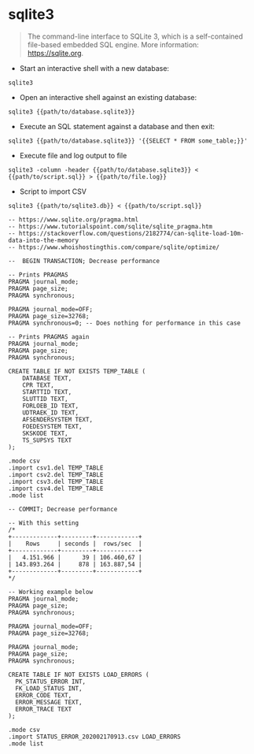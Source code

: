 # sqlite3

> The command-line interface to SQLite 3, which is a self-contained file-based embedded SQL engine.
> More information: <https://sqlite.org>.

- Start an interactive shell with a new database:

`sqlite3`

- Open an interactive shell against an existing database:

`sqlite3 {{path/to/database.sqlite3}}`

- Execute an SQL statement against a database and then exit:

`sqlite3 {{path/to/database.sqlite3}} '{{SELECT * FROM some_table;}}'`

- Execute file and log output to file

`sqlite3 -column -header {{path/to/database.sqlite3}} < {{path/to/script.sql}} > {{path/to/file.log}}`

- Script to import CSV

`sqlite3 {{path/to/sqlite3.db}} < {{path/to/script.sql}}`

```
-- https://www.sqlite.org/pragma.html
-- https://www.tutorialspoint.com/sqlite/sqlite_pragma.htm
-- https://stackoverflow.com/questions/2182774/can-sqlite-load-10m-data-into-the-memory
-- https://www.whoishostingthis.com/compare/sqlite/optimize/

--  BEGIN TRANSACTION; Decrease performance

-- Prints PRAGMAS
PRAGMA journal_mode; 
PRAGMA page_size;
PRAGMA synchronous;

PRAGMA journal_mode=OFF;
PRAGMA page_size=32768;
PRAGMA synchronous=0; -- Does nothing for performance in this case

-- Prints PRAGMAS again
PRAGMA journal_mode;
PRAGMA page_size;
PRAGMA synchronous;

CREATE TABLE IF NOT EXISTS TEMP_TABLE (
	DATABASE TEXT,
	CPR TEXT,
  	STARTTID TEXT,
  	SLUTTID TEXT,
  	FORLOEB_ID TEXT,
	UDTRAEK_ID TEXT,
  	AFSENDERSYSTEM TEXT,
  	FOEDESYSTEM TEXT,
  	SKSKODE TEXT,
  	TS_SUPSYS TEXT
);

.mode csv
.import csv1.del TEMP_TABLE
.import csv2.del TEMP_TABLE
.import csv3.del TEMP_TABLE
.import csv4.del TEMP_TABLE
.mode list

-- COMMIT; Decrease performance

-- With this setting
/*
+-------------+---------+------------+
|    Rows     | seconds |  rows/sec  |
+-------------+---------+------------+
|   4.151.966 |      39 | 106.460,67 |
| 143.893.264 |     878 | 163.887,54 |
+-------------+---------+------------+
*/

-- Working example below
PRAGMA journal_mode;
PRAGMA page_size;
PRAGMA synchronous;

PRAGMA journal_mode=OFF;
PRAGMA page_size=32768;

PRAGMA journal_mode;
PRAGMA page_size;
PRAGMA synchronous;

CREATE TABLE IF NOT EXISTS LOAD_ERRORS (
  PK_STATUS_ERROR INT,
  FK_LOAD_STATUS INT,
  ERROR_CODE TEXT,
  ERROR_MESSAGE TEXT,
  ERROR_TRACE TEXT
);

.mode csv
.import STATUS_ERROR_202002170913.csv LOAD_ERRORS
.mode list

```